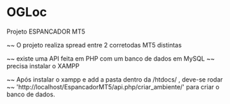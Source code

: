 # OGLoc

Projeto ESPANCADOR MT5

~~ O projeto realiza spread entre 2 corretodas MT5 distintas

~~ existe uma API feita em PHP com um banco de dados em MySQL
~~ precisa instalar o XAMPP

~~ Após instalar o xampp e add a pasta dentro da /htdocs/ , deve-se rodar 
~~ 'http://localhost/EspancadorMT5/api.php/criar_ambiente/' 
     para criar o banco de dados.



     

  
